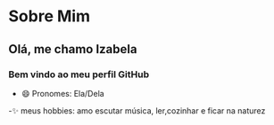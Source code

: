 # Sobre Mim
## Olá, me chamo Izabela
 ### Bem vindo ao meu perfil GitHub

- 😄 Pronomes: Ela/Dela

-:sparkles: meus hobbies: amo escutar música, ler,cozinhar e ficar na naturez




